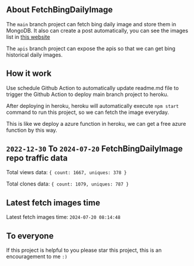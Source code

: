 ## About FetchBingDailyImage

The `main` branch project can fetch bing daily image and store them in MongoDB.
It also can create a post automatically, you can see the images list in [this website](https://oursalbum.netlify.app)

The `apis` branch project can expose the apis so that we can get bing historical daily images.

## How it work

Use schedule Github Action to automatically update readme.md file to trigger the Github Action to deploy main branch project to heroku.

After deploying in heroku, heroku will automatically execute `npm start` command to run this project, so we can fetch the image everyday.

This is like we deploy a azure function in heroku, we can get a free azure function by this way.

## `2022-12-30` To `2024-07-20` FetchBingDailyImage repo traffic data

Total views data: `{ count: 1667, uniques: 378 }`

Total clones data: `{ count: 1079, uniques: 787 }`

## Latest fetch images time

Latest fetch images time: `2024-07-20 08:14:48`

## To everyone

If this project is helpful to you please star this project, this is an encouragement to me `:)`



